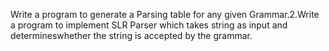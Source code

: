 
Write a program to generate a Parsing table for any given Grammar.2.Write a program to implement SLR Parser which takes string as input and determineswhether the string is accepted by the grammar.
